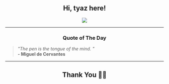 <h2 align="center"> Hi, tyaz here!</h2>

<p align="center">
<a href="https://github.com/tyazx" alt="github streak"><img src="https://dvst-streak.herokuapp.com/?user=tyazx&theme=tokyonight&fire=DD472C"></a>
</p>

<hr>
<h3 align="center">Quote of The Day</h3>
<p align="center">
<blockquote>
<i>"The pen is the tongue of the mind. "</i>
<br>
<b>- Miguel de Cervantes</b>
</blockquote>
</p>


<hr>
<h2 align="center">Thank You 🙏🏼</h2>
